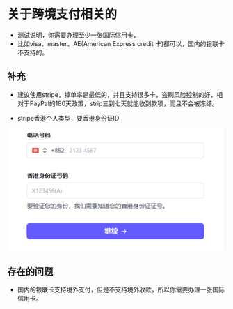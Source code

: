 # 关于跨境支付相关的
- 测试说明，你需要办理至少一张国际信用卡，
- 比如visa、master、AE(American Express credit 卡)都可以，国内的银联卡不支持的。

## 补充

- 建议使用stripe，掉单率是最低的，并且支持很多卡，盗刷风险控制的好，相对于PayPal的180天政策，strip三到七天就能收到款项，而且不会被冻结。

- stripe香港个人类型，要香港身份证ID

![img_1.png](./img/img_11.png)

## 存在的问题
- 国内的银联卡支持境外支付，但是不支持境外收款，所以你需要办理一张国际信用卡。

